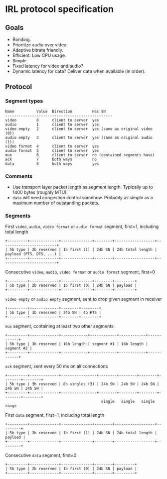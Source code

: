 #  IRL protocol specification

## Goals
- Bonding.
- Prioritize audio over video.
- Adaptive bitrate friendly.
- Efficient. Low CPU usage.
- Simple.
- Fixed latency for video and audio?
- Dynamic latency for data? Deliver data when available (in order).

## Protocol

### Segment types

```
Name          Value  Direction         Has SN
------------------------------------------------
video         0      client to server  yes
audio         1      client to server  yes
video empty   2      client to server  yes (same as original video (0))
audio empty   3      client to server  yes (same as original audio (1))
video format  4      client to server  yes
audio format  5      client to server  yes
mux           6      client to server  no (contained segments have)
ack           7      both ways         no
data          8      both ways         yes
```

### Comments
- Use transport layer packet length as segment length. Typically up to 1400 bytes (roughly MTU).
- `data` will need congestion control somehow. Probably as simple as a maximum number of outstanding
  packets.

### Segments

First `video`, `audio`, `video format` or `audio format` segment, first=1, including total length

```
+---------+-------------+--------------+--------+------------------+-------------------------+
| 5b type | 2b reserved | 1b first (1) | 24b SN | 24b total length | payload (PTS, DTS, ...) |
+---------+-------------+--------------+--------+------------------+-------------------------+
```

Consecutive `video`, `audio`, `video format` or `audio format` segment, first=0

```
+---------+-------------+--------------+--------+---------+
| 5b type | 2b reserved | 1b first (0) | 24b SN | payload |
+---------+-------------+--------------+--------+---------+
```

`video empty` or `audio empty` segment, sent to drop given segment in receiver

```
+---------+-------------+--------+--------+
| 5b type | 3b reserved | 24b SN | 4b PTS |
+---------+-------------+--------+--------+
```

`mux` segment, containing at least two other segments

```
+---------+-------------+------------+------------+------------+------------+
| 5b type | 3b reserved | 16b length | segment #1 | 16b length | segment #2 |
+---------+-------------+------------+------------+------------+------------+
```

`ack` segment, sent every 50 ms on all connections

```
+---------+-------------+----------------+--------+--------+--------+--------+--------+
| 5b type | 3b reserved | 8b singles (3) | 24b SN | 24b SN | 24b SN | 24b SN | 24b SN |
+---------+-------------+----------------+--------+--------+--------+--------+--------+
                                           single   single   single        range
```

First `data` segment, first=1, including total length

```
+---------+-------------+--------------+--------+------------------+---------+
| 5b type | 2b reserved | 1b first (1) | 24b SN | 24b total length | payload |
+---------+-------------+--------------+--------+------------------+---------+
```

Consecutive `data` segment, first=0

```
+---------+-------------+--------------+--------+---------+
| 5b type | 2b reserved | 1b first (0) | 24b SN | payload |
+---------+-------------+--------------+--------+---------+
```
